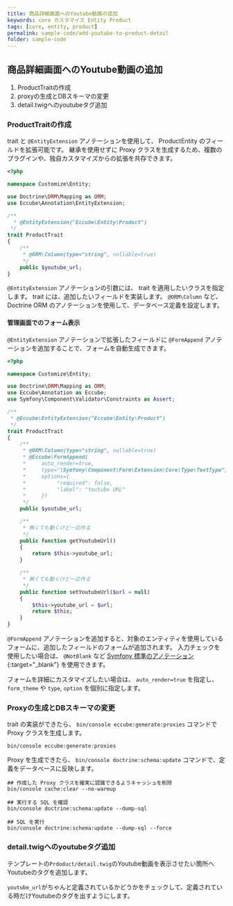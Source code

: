 ```yaml
---
title: 商品詳細画面へのYoutube動画の追加
keywords: core カスタマイズ Entity Product
tags: [core, entity, product]
permalink: sample-code/add-youtube-to-product-detail
folder: sample-code
---
```


## 商品詳細画面へのYoutube動画の追加

1. ProductTraitの作成
1. proxyの生成とDBスキーマの変更
1. detail.twigへのyoutubeタグ追加

### ProductTraitの作成

trait と `@EntityExtension` アノテーションを使用して、 ProductEntity のフィールドを拡張可能です。
継承を使用せずに Proxy クラスを生成するため、複数のプラグインや、独自カスタマイズからの拡張を共存できます。

``` php
<?php

namespace Customize\Entity;

use Doctrine\ORM\Mapping as ORM;
use Eccube\Annotation\EntityExtension;

/**
  * @EntityExtension("Eccube\Entity\Product")
 */
trait ProductTrait
{
    /**
     * @ORM\Column(type="string", nullable=true)
     */
    public $youtube_url;
}
```

`@EntityExtension` アノテーションの引数には、 trait を適用したいクラスを指定します。
trait には、追加したいフィールドを実装します。
`@ORM\Column` など、 Doctrine ORM のアノテーションを使用して、データベース定義を設定します。

#### 管理画面でのフォーム表示

`@EntityExtension` アノテーションで拡張したフィールドに `@FormAppend` アノテーションを追加することで、フォームを自動生成できます。

``` php
<?php

namespace Customize\Entity;

use Doctrine\ORM\Mapping as ORM;
use Eccube\Annotation as Eccube;
use Symfony\Component\Validator\Constraints as Assert;

/**
 * @Eccube\EntityExtension("Eccube\Entity\Product")
 */
trait ProductTrait
{
    /**
     * @ORM\Column(type="string", nullable=true)
     * @Eccube\FormAppend(
     *     auto_render=true,
     *     type="\Symfony\Component\Form\Extension\Core\Type\TextType",
     *     options={
     *          "required": false,
     *          "label": "Youtube URL"
     *     })
     */
    public $youtube_url;

    /**
     * 無くても動くけど一応作る
     */
    public function getYoutubeUrl()
    {
        return $this->youtube_url;
    }

    /**
     * 無くても動くけど一応作る
     */
    public function setYoutubeUrl($url = null)
    {
        $this->youtube_url = $url;
        return $this;
    }
}

```

`@FormAppend` アノテーションを追加すると、対象のエンティティを使用しているフォームに、追加したフィールドのフォームが追加されます。
入力チェックを使用したい場合は、 `@NotBlank` など [Symfony 標準のアノテーション](https://symfony.com/doc/current/reference/constraints.html){:target="_blank"} を使用できます。

フォームを詳細にカスタマイズしたい場合は、 `auto_render=true` を指定し、 `form_theme` や `type`, `option` を個別に指定します。


### Proxyの生成とDBスキーマの変更

trait の実装ができたら、 `bin/console eccube:generate:proxies` コマンドで Proxy クラスを生成します。

```
bin/console eccube:generate:proxies
```

Proxy を生成できたら、 `bin/console doctrine:schema:update` コマンドで、定義をデータベースに反映します。

```
## 作成した Proxy クラスを確実に認識できるようキャッシュを削除
bin/console cache:clear --no-warmup

## 実行する SQL を確認
bin/console doctrine:schema:update --dump-sql

## SQL を実行
bin/console doctrine:schema:update --dump-sql --force
```

### detail.twigへのyoutubeタグ追加

テンプレートの``Prdoduct/detail.twig``のYoutube動画を表示させたい箇所へYoutubeのタグを追加します。

<script src="https://gist.github.com/tao-s/3b67f9f6dc19f78593eda49877df3b6b.js"></script>


`youtube_url`がちゃんと定義されているかどうかをチェックして、定義されている時だけYoutubeのタグを出すようにします。
